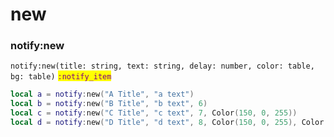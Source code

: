 # new

### notify:new

`notify:new(title: string, text: string, delay: number, color: table, bg: table)` <mark style="color:purple;">`:notify_item`</mark>

```lua
local a = notify:new("A Title", "a text")
local b = notify:new("B Title", "b text", 6)
local c = notify:new("C Title", "c text", 7, Color(150, 0, 255))
local d = notify:new("D Title", "d text", 8, Color(150, 0, 255), Color(0, 0, 0))
```

